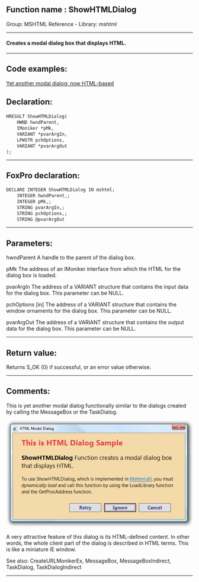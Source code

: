 
## Function name : ShowHTMLDialog
Group: MSHTML Reference - Library: mshtml    
***  


#### Creates a modal dialog box that displays HTML.
***  


## Code examples:
[Yet another modal dialog: now HTML-based](../../samples/sample_561.md)  

## Declaration:
```foxpro  
HRESULT ShowHTMLDialog(
	HWND hwndParent,
	IMoniker *pMk,
	VARIANT *pvarArgIn,
	LPWSTR pchOptions,
	VARIANT *pvarArgOut
);  
```  
***  


## FoxPro declaration:
```foxpro  
DECLARE INTEGER ShowHTMLDialog IN mshtml;
	INTEGER hwndParent,;
	INTEGER pMk,;
	STRING pvarArgIn,;
	STRING pchOptions,;
	STRING @pvarArgOut  
```  
***  


## Parameters:
hwndParent
A handle to the parent of the dialog box.

pMk
The address of an IMoniker interface from which the HTML for the dialog box is loaded.

pvarArgIn
The address of a VARIANT structure that contains the input data for the dialog box. This parameter can be NULL.

pchOptions
[in] The address of a VARIANT structure that contains the window ornaments for the dialog box. This parameter can be NULL.

pvarArgOut
The address of a VARIANT structure that contains the output data for the dialog box. This parameter can be NULL.  
***  


## Return value:
Returns S_OK (0) if successful, or an error value otherwise.  
***  


## Comments:
This is yet another modal dialog functionally similar to the dialogs created by calling the MessageBox or the TaskDialog.  
  
<img src="images/htmlmodaldlg.png">  
  
A very attractive feature of this dialog is its HTML-defined content. In other words, the whole client part of the dialog is described in HTML terms. This is like a miniature IE window.  
  
See also: CreateURLMonikerEx, MessageBox, MessageBoxIndirect, TaskDialog, TaskDialogIndirect   
  
***  

